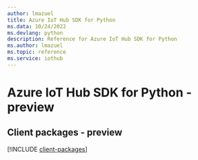 ```yaml
---
author: lmazuel
title: Azure IoT Hub SDK for Python
ms.data: 10/24/2022
ms.devlang: python
description: Reference for Azure IoT Hub SDK for Python
ms.author: lmazuel
ms.topic: reference
ms.service: iothub
---
```

# Azure IoT Hub SDK for Python - preview

## Client packages - preview
[!INCLUDE [client-packages](iot-hub-client-index.md)]